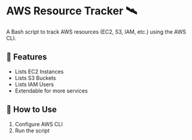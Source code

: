
# AWS Resource Tracker 🛰️

A Bash script to track AWS resources (EC2, S3, IAM, etc.) using the AWS CLI.

## 🔧 Features

- Lists EC2 Instances
- Lists S3 Buckets
- Lists IAM Users
- Extendable for more services

## 🚀 How to Use

1. Configure AWS CLI
2. Run the script
